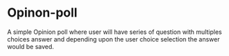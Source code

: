 # Opinon-poll
A simple Opinion poll where user will have series of question with multiples choices answer and depending upon the user choice selection the answer would be saved.

